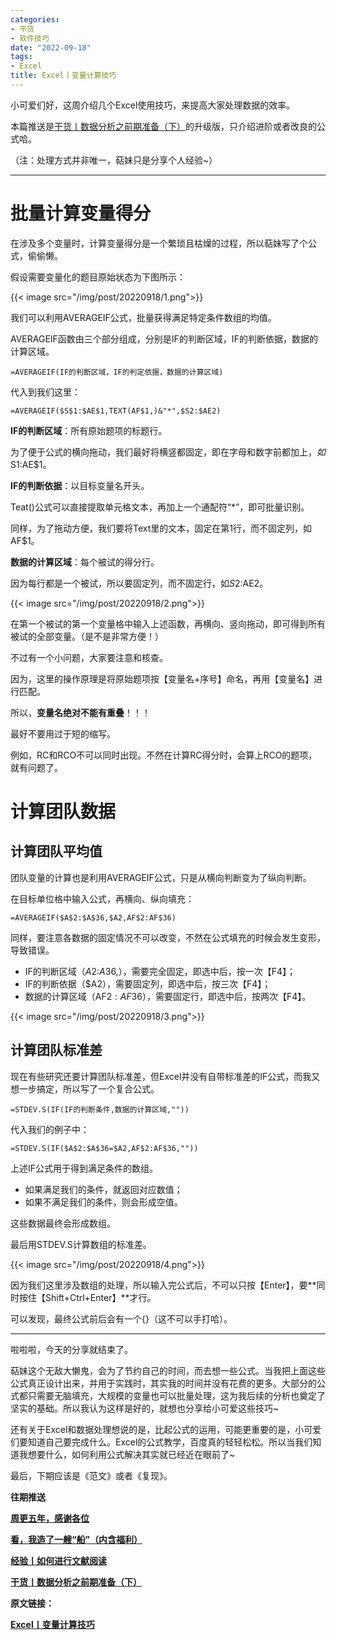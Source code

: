 ```yaml
---
categories:
- 干货
- 软件技巧
date: "2022-09-18"
tags:
- Excel
title: Excel丨变量计算技巧
---
```


小可爱们好，这周介绍几个Excel使用技巧，来提高大家处理数据的效率。

<!--more-->

本篇推送是[干货丨数据分析之前期准备（下）](https://mp.weixin.qq.com/s?__biz=MzIwMDk1OTM2OQ==&mid=2247485148&idx=1&sn=aedfd9e2ba36d501385177ab6a5e8d39&chksm=96f4723aa183fb2c072ad141bb91a2e7a4344e2044ca157b692a33966f17ba6163c08c070bcd&scene=21#wechat_redirect)的升级版，只介绍进阶或者改良的公式哈。

（注：处理方式并非唯一，萜妹只是分享个人经验~）

---

# 批量计算变量得分

在涉及多个变量时，计算变量得分是一个繁琐且枯燥的过程，所以萜妹写了个公式，偷偷懒。

假设需要变量化的题目原始状态为下图所示：

{{< image src="/img/post/20220918/1.png">}}

我们可以利用AVERAGEIF公式，批量获得满足特定条件数组的均值。

AVERAGEIF函数由三个部分组成，分别是IF的判断区域，IF的判断依据，数据的计算区域。

```
=AVERAGEIF(IF的判断区域，IF的判定依据，数据的计算区域)
```
代入到我们这里：

```
=AVERAGEIF($S$1:$AE$1,TEXT(AF$1,)&"*",$S2:$AE2)
```
**IF的判断区域**：所有原始题项的标题行。

为了便于公式的横向拖动，我们最好将横竖都固定，即在字母和数字前都加上$，如$S$1:$AE$1。

**IF的判断依据**：以目标变量名开头。

Teat()公式可以直接提取单元格文本，再加上一个通配符“*”，即可批量识别。

同样，为了拖动方便，我们要将Text里的文本，固定在第1行，而不固定列，如AF$1。

**数据的计算区域**：每个被试的得分行。

因为每行都是一个被试，所以要固定列，而不固定行，如$S2:$AE2。

{{< image src="/img/post/20220918/2.png">}}

在第一个被试的第一个变量格中输入上述函数，再横向、竖向拖动，即可得到所有被试的全部变量。（是不是非常方便！）

不过有一个小问题，大家要注意和核查。

因为，这里的操作原理是将原始题项按【变量名+序号】命名，再用【变量名】进行匹配。

所以，**变量名绝对不能有重叠**！！！

最好不要用过于短的缩写。

例如，RC和RCO不可以同时出现。不然在计算RC得分时，会算上RCO的题项，就有问题了。

# 计算团队数据

## 计算团队平均值

团队变量的计算也是利用AVERAGEIF公式，只是从横向判断变为了纵向判断。

在目标单位格中输入公式，再横向、纵向填充：

```
=AVERAGEIF($A$2:$A$36,$A2,AF$2:AF$36)
```


同样，要注意各数据的固定情况不可以改变，不然在公式填充的时候会发生变形，导致错误。

- IF的判断区域（$A$2:$A$36,），需要完全固定，即选中后，按一次【F4】；
- IF的判断依据（$A2），需要固定列，即选中后，按三次【F4】；
- 数据的计算区域（AF$2:AF$36），需要固定行，即选中后，按两次【F4】。

{{< image src="/img/post/20220918/3.png">}}

## 计算团队标准差

现在有些研究还要计算团队标准差，但Excel并没有自带标准差的IF公式，而我又想一步搞定，所以写了一个复合公式。

```
=STDEV.S(IF(IF的判断条件,数据的计算区域,""))
```
代入我们的例子中：

```
=STDEV.S(IF($A$2:$A$36=$A2,AF$2:AF$36,""))
```

上述IF公式用于得到满足条件的数组。

- 如果满足我们的条件，就返回对应数值；
- 如果不满足我们的条件，则会形成空值。

这些数据最终会形成数组。

最后用STDEV.S计算数组的标准差。

{{< image src="/img/post/20220918/4.png">}}

因为我们这里涉及数组的处理，所以输入完公式后，不可以只按【Enter】，要**同时按住【Shift+Ctrl+Enter】**才行。

可以发现，最终公式前后会有一个{}（这不可以手打哈）。

---

啦啦啦，今天的分享就结束了。

萜妹这个无敌大懒鬼，会为了节约自己的时间，而去想一些公式。当我把上面这些公式真正设计出来，并用于实践时，其实我的时间并没有花费的更多。大部分的公式都只需要无脑填充，大规模的变量也可以批量处理，这为我后续的分析也奠定了坚实的基础。所以我认为这样是好的，就想也分享给小可爱这些技巧~

还有关于Excel和数据处理想说的是，比起公式的运用，可能更重要的是，小可爱们要知道自己要完成什么。Excel的公式教学，百度真的轻轻松松。所以当我们知道我想要什么，如何利用公式解决其实就已经近在眼前了~

最后，下期应该是《范文》或者《复现》。

**往期推送**

**[周更五年，感谢各位](https://mp.weixin.qq.com/s?__biz=MzIwMDk1OTM2OQ==&mid=2247487442&idx=1&sn=18fc3fbb9e24ae2a503a5f132ce51f6c&chksm=96f47b34a183f22210e5deca46463af055b13901f3444b35eadcd296283e5bd589740ddc4abc&token=428852987&lang=zh_CN#rd)**

**[看，我造了一艘“船”（内含福利）](https://mp.weixin.qq.com/s?__biz=MzIwMDk1OTM2OQ==&mid=2247487466&idx=1&sn=95687a96c0ac852fd956148bb8ca21f6&chksm=96f47b0ca183f21a75118684845a55236536fff12d60f6f11286d82896f679665f0154b2d069&token=428852987&lang=zh_CN#rd)**

**[经验丨如何进行文献阅读](https://mp.weixin.qq.com/s?__biz=MzIwMDk1OTM2OQ==&mid=2247487355&idx=1&sn=8b7d29da8724e5b54455fbc1bbab0d6c&chksm=96f47b9da183f28b6beabad99e938907dd7a43fa2821bc2543266206acc93cbcdef60664b80c&token=428852987&lang=zh_CN#rd)**


**[干货丨数据分析之前期准备（下）](https://mp.weixin.qq.com/s?__biz=MzIwMDk1OTM2OQ==&mid=2247485148&idx=1&sn=aedfd9e2ba36d501385177ab6a5e8d39&chksm=96f4723aa183fb2c072ad141bb91a2e7a4344e2044ca157b692a33966f17ba6163c08c070bcd&scene=21#wechat_redirect)**

**原文链接：**

**[Excel丨变量计算技巧](https://mp.weixin.qq.com/s?__biz=MzIwMDk1OTM2OQ==&mid=2247487513&idx=1&sn=db02c8d2f951d5f6a68ec7baa25878c1&chksm=96f464ffa183ede9d5c51d60f8f4bc237ea5642369162ea682d917546d0ef43670dd8050d3cb&token=173206194&lang=zh_CN#rd)**
